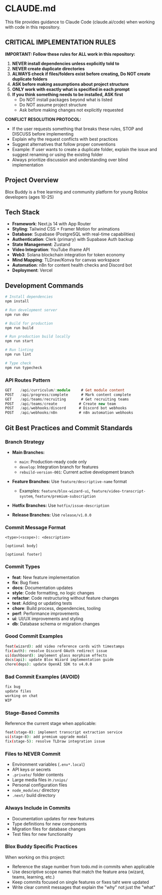 # CLAUDE.md

This file provides guidance to Claude Code (claude.ai/code) when working with code in this repository.

## CRITICAL IMPLEMENTATION RULES

**IMPORTANT: Follow these rules for ALL work in this repository:**

1. **NEVER install dependencies unless explicitly told to**
2. **NEVER create duplicate directories**
3. **ALWAYS check if files/folders exist before creating, Do NOT create duplicate folders**
4. **ASK before making assumptions about project structure**
5. **ONLY work with exactly what is specified in each prompt**
6. **If you think something needs to be installed, ASK first**
   - Do NOT install packages beyond what is listed
   - Do NOT assume project structure
   - Ask before making changes not explicitly requested

**CONFLICT RESOLUTION PROTOCOL:**
- If the user requests something that breaks these rules, STOP and DISCUSS before implementing
- Explain why the request conflicts with best practices
- Suggest alternatives that follow proper conventions
- Example: If user wants to create a duplicate folder, explain the issue and suggest renaming or using the existing folder
- Always prioritize discussion and understanding over blind implementation

## Project Overview

Blox Buddy is a free learning and community platform for young Roblox developers (ages 10-25) 

## Tech Stack

- **Framework**: Next.js 14 with App Router
- **Styling**: Tailwind CSS + Framer Motion for animations  
- **Database**: Supabase (PostgreSQL with real-time capabilities)
- **Authentication**: Clerk (primary) with Supabase Auth backup
- **State Management**: Zustand
- **Video Integration**: YouTube iframe API
- **Web3**: Solana blockchain integration for token economy
- **Mind Mapping**: TLDraw/Konva for canvas workspace
- **Automation**: n8n for content health checks and Discord bot
- **Deployment**: Vercel

## Development Commands

```bash
# Install dependencies
npm install

# Run development server
npm run dev

# Build for production  
npm run build

# Run production build locally
npm run start

# Run linting
npm run lint

# Type check
npm run typecheck
```


### API Routes Pattern
```typescript
GET    /api/curriculum/:module     # Get module content
POST   /api/progress/complete      # Mark content complete
GET    /api/teams/recruiting       # Get recruiting teams
POST   /api/teams/create          # Create new team
POST   /api/webhooks/discord      # Discord bot webhooks
POST   /api/webhooks/n8n          # n8n automation webhooks
```

## Git Best Practices and Commit Standards

### Branch Strategy
- **Main Branches:**
  - `main`: Production-ready code only
  - `develop`: Integration branch for features
  - `rebuild-version-001`: Current active development branch

- **Feature Branches:** Use `feature/descriptive-name` format
  - Examples: `feature/blox-wizard-ui`, `feature/video-transcript-system`, `feature/premium-subscription`
- **Hotfix Branches:** Use `hotfix/issue-description`
- **Release Branches:** Use `release/v1.0.0`

### Commit Message Format
```
<type>(<scope>): <description>

[optional body]

[optional footer]
```

### Commit Types
- **feat**: New feature implementation
- **fix**: Bug fixes
- **docs**: Documentation updates
- **style**: Code formatting, no logic changes
- **refactor**: Code restructuring without feature changes
- **test**: Adding or updating tests
- **chore**: Build process, dependencies, tooling
- **perf**: Performance improvements
- **ui**: UI/UX improvements and styling
- **db**: Database schema or migration changes

### Good Commit Examples
```bash
feat(wizard): add video reference cards with timestamps
fix(auth): resolve Discord OAuth redirect issue
ui(dashboard): implement glass morphism effects
docs(api): update Blox Wizard implementation guide
chore(deps): update OpenAI SDK to v4.0.0
```

### Bad Commit Examples (AVOID)
```bash
fix bug
update files
working on chat
WIP
```

### Stage-Based Commits
Reference the current stage when applicable:
```bash
feat(stage-8): implement transcript extraction service
ui(stage-8): add premium upgrade modal
fix(stage-5): resolve TLDraw integration issue
```

### Files to NEVER Commit
- Environment variables (`.env*.local`)
- API keys or secrets
- `.private/` folder contents
- Large media files in `/snips/`
- Personal configuration files
- `node_modules/` directory
- `.next/` build directory

### Always Include in Commits
- Documentation updates for new features
- Type definitions for new components
- Migration files for database changes
- Test files for new functionality

### Blox Buddy Specific Practices
When working on this project:
- Reference the stage number from todo.md in commits when applicable
- Use descriptive scope names that match the feature area (wizard, teams, learning, etc.)
- Keep commits focused on single features or fixes taht were updated
- Write clear commit messages that explain the "why" not just the "what"

